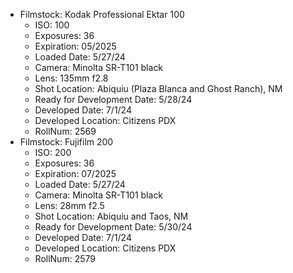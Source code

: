 - Filmstock: Kodak Professional Ektar 100
    - ISO: 100
    - Exposures: 36
    - Expiration: 05/2025
    - Loaded Date: 5/27/24
    - Camera: Minolta SR-T101 black
    - Lens: 135mm f2.8
    - Shot Location: Abiquiu (Plaza Blanca and Ghost Ranch), NM 
    - Ready for Development Date: 5/28/24
    - Developed Date: 7/1/24
    - Developed Location: Citizens PDX
    - RollNum: 2569
- Filmstock: Fujifilm 200
    - ISO: 200
    - Exposures: 36
    - Expiration: 07/2025
    - Loaded Date: 5/27/24
    - Camera: Minolta SR-T101 black
    - Lens: 28mm f2.5
    - Shot Location: Abiquiu and Taos, NM
    - Ready for Development Date: 5/30/24
    - Developed Date: 7/1/24
    - Developed Location: Citizens PDX
    - RollNum: 2579
